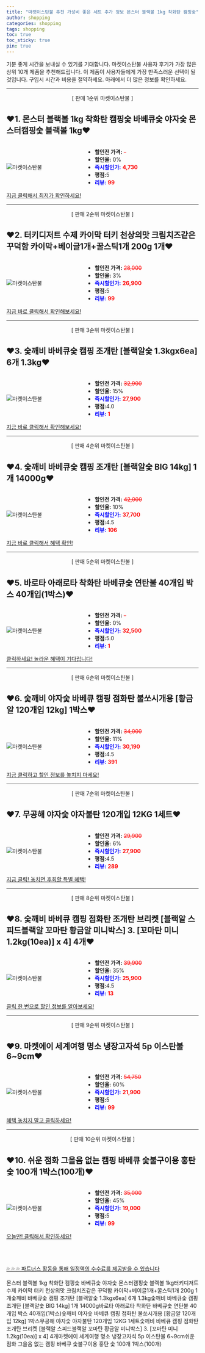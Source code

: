 ```yaml
---
title: "마켓이스탄불 추천 가성비 좋은 세트 추가 정보 몬스터 블랙볼 1kg 착화탄 캠핑숯"
author: shopping
categories: shopping
tags: shopping
toc: true
toc_sticky: true
pin: true
---
```

기분 좋게 시간을 보내실 수 있기를 기대합니다.  마켓이스탄불 사용자 후기가 가장 많은 상위 10개 제품을 추천해드립니다. 이 제품이 사용자들에게 가장 만족스러운 선택이 될 것입니다. 구입시 시간과 비용을 절약하세요. 아래에서 더 많은 정보를 확인하세요.

---
<p class="toplist" style="margin: 0 auto; display: block; width: fit-content;">[ 판매 1순위 마켓이스탄불 ]</p>

<h2><strong>❤️1. 몬스터 블랙볼 1kg 착화탄 캠핑숯 바베큐숯 야자숯 몬스터캠핑숯 블랙볼 1kg❤️</strong></h2>

<div style="display: flex; align-items: center;">
    <div style="flex: 0.4;">
        <img src="https://thumbnail6.coupangcdn.com/thumbnails/remote/230x230ex/image/vendor_inventory/8a1b/c664e621e5613100fe72f92d6e7806bc4477f0637a44556b6d8e2d677e55.jpg" alt="마켓이스탄불" style="max-width: 100%;">
    </div>
    <div style="flex: 0.6; margin-left: 10px;">
        <ul>
            <li><strong>할인전 가격:</strong> <del style="color: red;">-</del></li>
            <li><strong>할인율:</strong> 0%</li>
            <li><span style='color:blue'><strong>즉시할인가:</strong></span> <span style='color:red'><strong>4,730</strong></span></li>
            <li><strong>평점:</strong>5</li>
            <li><span style='color:blue'><strong>리뷰:</strong></span> <span style='color:red'><strong>99</strong></span></li>
        </ul>
    </div>
</div>
<div class="center">
    <a href="https://selin100587.github.io?lptag=AF9450613&subid=githubio&pageKey=6144925679&traceid=V0-153&itemId=11817824387&vendorItemId=79091322612" class="myButton">
        지금 클릭해서 최저가 확인하세요!
    </a>
</div>


---
<p class="toplist" style="margin: 0 auto; display: block; width: fit-content;">[ 판매 2순위 마켓이스탄불 ]</p>

<h2><strong>❤️2. 터키디저트 수제 카이막 터키 천상의맛 크림치즈같은 꾸덕함 카이막+베이글1개+꿀스틱1개 200g 1개❤️</strong></h2>

<div style="display: flex; align-items: center;">
    <div style="flex: 0.4;">
        <img src="https://thumbnail9.coupangcdn.com/thumbnails/remote/230x230ex/image/vendor_inventory/0019/251d40a89dfeea0a36a8830d293293317b63ca109fe1c33841ff6ab4f347.jpg" alt="마켓이스탄불" style="max-width: 100%;">
    </div>
    <div style="flex: 0.6; margin-left: 10px;">
        <ul>
            <li><strong>할인전 가격:</strong> <del style="color: red;">28,000</del></li>
            <li><strong>할인율:</strong> 3%</li>
            <li><span style='color:blue'><strong>즉시할인가:</strong></span> <span style='color:red'><strong>26,900</strong></span></li>
            <li><strong>평점:</strong>5</li>
            <li><span style='color:blue'><strong>리뷰:</strong></span> <span style='color:red'><strong>99</strong></span></li>
        </ul>
    </div>
</div>
<div class="center">
    <a href="https://selin100587.github.io?lptag=AF9450613&subid=githubio&pageKey=7020039614&traceid=V0-153&itemId=17284757033&vendorItemId=84455792859" class="myButton">
        지금 바로 클릭해서 확인해보세요!
    </a>
</div>


---
<p class="toplist" style="margin: 0 auto; display: block; width: fit-content;">[ 판매 3순위 마켓이스탄불 ]</p>

<h2><strong>❤️3. 숯깨비 바베큐숯 캠핑 조개탄 [블랙알숯 1.3kgx6ea] 6개 1.3kg❤️</strong></h2>

<div style="display: flex; align-items: center;">
    <div style="flex: 0.4;">
        <img src="https://thumbnail7.coupangcdn.com/thumbnails/remote/230x230ex/image/vendor_inventory/9ff2/99da6690db1c07693225a682b6040235e7e8e45fa17af88de4a4eaf2622e.jpg" alt="마켓이스탄불" style="max-width: 100%;">
    </div>
    <div style="flex: 0.6; margin-left: 10px;">
        <ul>
            <li><strong>할인전 가격:</strong> <del style="color: red;">32,900</del></li>
            <li><strong>할인율:</strong> 15%</li>
            <li><span style='color:blue'><strong>즉시할인가:</strong></span> <span style='color:red'><strong>27,900</strong></span></li>
            <li><strong>평점:</strong>4.0</li>
            <li><span style='color:blue'><strong>리뷰:</strong></span> <span style='color:red'><strong>1</strong></span></li>
        </ul>
    </div>
</div>
<div class="center">
    <a href="https://selin100587.github.io?lptag=AF9450613&subid=githubio&pageKey=8190611845&traceid=V0-153&itemId=23438251214&vendorItemId=90465126860" class="myButton">
        지금 바로 클릭해서 확인해보세요!
    </a>
</div>


---
<p class="toplist" style="margin: 0 auto; display: block; width: fit-content;">[ 판매 4순위 마켓이스탄불 ]</p>

<h2><strong>❤️4. 숯깨비 바베큐숯 캠핑 조개탄 [블랙알숯 BIG 14kg] 1개 14000g❤️</strong></h2>

<div style="display: flex; align-items: center;">
    <div style="flex: 0.4;">
        <img src="https://thumbnail8.coupangcdn.com/thumbnails/remote/230x230ex/image/vendor_inventory/6e59/368f17b4f940fa978f0ea164368400a3ad689eae98f074193cbadda13262.jpg" alt="마켓이스탄불" style="max-width: 100%;">
    </div>
    <div style="flex: 0.6; margin-left: 10px;">
        <ul>
            <li><strong>할인전 가격:</strong> <del style="color: red;">42,000</del></li>
            <li><strong>할인율:</strong> 10%</li>
            <li><span style='color:blue'><strong>즉시할인가:</strong></span> <span style='color:red'><strong>37,700</strong></span></li>
            <li><strong>평점:</strong>4.5</li>
            <li><span style='color:blue'><strong>리뷰:</strong></span> <span style='color:red'><strong>106</strong></span></li>
        </ul>
    </div>
</div>
<div class="center">
    <a href="https://selin100587.github.io?lptag=AF9450613&subid=githubio&pageKey=6581918563&traceid=V0-153&itemId=14815278474&vendorItemId=82054907944" class="myButton">
        지금 바로 클릭해서 혜택 확인!
    </a>
</div>


---
<p class="toplist" style="margin: 0 auto; display: block; width: fit-content;">[ 판매 5순위 마켓이스탄불 ]</p>

<h2><strong>❤️5. 바로타 아래로타 착화탄 바베큐숯 연탄불 40개입 박스 40개입(1박스)❤️</strong></h2>

<div style="display: flex; align-items: center;">
    <div style="flex: 0.4;">
        <img src="https://thumbnail9.coupangcdn.com/thumbnails/remote/230x230ex/image/vendor_inventory/ac82/bf49d7ca9782f8ac5ea787699b54db0dab14ddb1487c751baa5ebdadce92.jpg" alt="마켓이스탄불" style="max-width: 100%;">
    </div>
    <div style="flex: 0.6; margin-left: 10px;">
        <ul>
            <li><strong>할인전 가격:</strong> <del style="color: red;">-</del></li>
            <li><strong>할인율:</strong> 0%</li>
            <li><span style='color:blue'><strong>즉시할인가:</strong></span> <span style='color:red'><strong>32,500</strong></span></li>
            <li><strong>평점:</strong>5.0</li>
            <li><span style='color:blue'><strong>리뷰:</strong></span> <span style='color:red'><strong>1</strong></span></li>
        </ul>
    </div>
</div>
<div class="center">
    <a href="https://selin100587.github.io?lptag=AF9450613&subid=githubio&pageKey=7000193000&traceid=V0-153&itemId=17164290911&vendorItemId=84336668249" class="myButton">
        클릭하세요! 놀라운 혜택이 기다립니다!
    </a>
</div>


---
<p class="toplist" style="margin: 0 auto; display: block; width: fit-content;">[ 판매 6순위 마켓이스탄불 ]</p>

<h2><strong>❤️6. 숯깨비 야자숯 바베큐 캠핑 점화탄 불쏘시개용 [황금알 120개입 12kg] 1박스❤️</strong></h2>

<div style="display: flex; align-items: center;">
    <div style="flex: 0.4;">
        <img src="https://thumbnail6.coupangcdn.com/thumbnails/remote/230x230ex/image/vendor_inventory/6482/b6d8c0af4694b521b6a744a0ef0d6df6ecb8a499608a63b613d49edda31a.jpg" alt="마켓이스탄불" style="max-width: 100%;">
    </div>
    <div style="flex: 0.6; margin-left: 10px;">
        <ul>
            <li><strong>할인전 가격:</strong> <del style="color: red;">34,000</del></li>
            <li><strong>할인율:</strong> 11%</li>
            <li><span style='color:blue'><strong>즉시할인가:</strong></span> <span style='color:red'><strong>30,190</strong></span></li>
            <li><strong>평점:</strong>4.5</li>
            <li><span style='color:blue'><strong>리뷰:</strong></span> <span style='color:red'><strong>391</strong></span></li>
        </ul>
    </div>
</div>
<div class="center">
    <a href="https://selin100587.github.io?lptag=AF9450613&subid=githubio&pageKey=4367637687&traceid=V0-153&itemId=5144234016&vendorItemId=74758369482" class="myButton">
        지금 클릭하고 할인 정보를 놓치지 마세요!
    </a>
</div>


---
<p class="toplist" style="margin: 0 auto; display: block; width: fit-content;">[ 판매 7순위 마켓이스탄불 ]</p>

<h2><strong>❤️7. 무공해 야자숯 야자불탄 120개입 12KG 1세트❤️</strong></h2>

<div style="display: flex; align-items: center;">
    <div style="flex: 0.4;">
        <img src="https://thumbnail9.coupangcdn.com/thumbnails/remote/230x230ex/image/vendor_inventory/0eca/18f39c56d373c340339cbc80513f343495466e9ed1b644689a58908d4ec6.jpg" alt="마켓이스탄불" style="max-width: 100%;">
    </div>
    <div style="flex: 0.6; margin-left: 10px;">
        <ul>
            <li><strong>할인전 가격:</strong> <del style="color: red;">29,900</del></li>
            <li><strong>할인율:</strong> 6%</li>
            <li><span style='color:blue'><strong>즉시할인가:</strong></span> <span style='color:red'><strong>27,900</strong></span></li>
            <li><strong>평점:</strong>4.5</li>
            <li><span style='color:blue'><strong>리뷰:</strong></span> <span style='color:red'><strong>289</strong></span></li>
        </ul>
    </div>
</div>
<div class="center">
    <a href="https://selin100587.github.io?lptag=AF9450613&subid=githubio&pageKey=175432886&traceid=V0-153&itemId=501490458&vendorItemId=89357835557" class="myButton">
        지금 클릭! 놓치면 후회할 특별 혜택!
    </a>
</div>


---
<p class="toplist" style="margin: 0 auto; display: block; width: fit-content;">[ 판매 8순위 마켓이스탄불 ]</p>

<h2><strong>❤️8. 숯깨비 바베큐 캠핑 점화탄 조개탄 브리켓 [블랙알 스피드블랙알 꼬마탄 황금알 미니박스] 3. [꼬마탄 미니1.2kg(10ea)] x 4] 4개❤️</strong></h2>

<div style="display: flex; align-items: center;">
    <div style="flex: 0.4;">
        <img src="https://thumbnail8.coupangcdn.com/thumbnails/remote/230x230ex/image/vendor_inventory/b116/482cd5d92d07e19f37898859315667f570f0596b7181fe9a31c635792d4d.jpg" alt="마켓이스탄불" style="max-width: 100%;">
    </div>
    <div style="flex: 0.6; margin-left: 10px;">
        <ul>
            <li><strong>할인전 가격:</strong> <del style="color: red;">39,900</del></li>
            <li><strong>할인율:</strong> 35%</li>
            <li><span style='color:blue'><strong>즉시할인가:</strong></span> <span style='color:red'><strong>25,900</strong></span></li>
            <li><strong>평점:</strong>4.5</li>
            <li><span style='color:blue'><strong>리뷰:</strong></span> <span style='color:red'><strong>13</strong></span></li>
        </ul>
    </div>
</div>
<div class="center">
    <a href="https://selin100587.github.io?lptag=AF9450613&subid=githubio&pageKey=7612751307&traceid=V0-153&itemId=20165821078&vendorItemId=79413158268" class="myButton">
        클릭 한 번으로 할인 정보를 알아보세요!
    </a>
</div>


---
<p class="toplist" style="margin: 0 auto; display: block; width: fit-content;">[ 판매 9순위 마켓이스탄불 ]</p>

<h2><strong>❤️9. 마켓에이 세계여행 명소 냉장고자석 5p 이스탄불 6~9cm❤️</strong></h2>

<div style="display: flex; align-items: center;">
    <div style="flex: 0.4;">
        <img src="https://thumbnail7.coupangcdn.com/thumbnails/remote/230x230ex/image/vendor_inventory/7af3/dc47307732f0f5f99428deb2ec6e6842528d3577f86279ab7c0fdbbc53fb.JPG" alt="마켓이스탄불" style="max-width: 100%;">
    </div>
    <div style="flex: 0.6; margin-left: 10px;">
        <ul>
            <li><strong>할인전 가격:</strong> <del style="color: red;">54,750</del></li>
            <li><strong>할인율:</strong> 60%</li>
            <li><span style='color:blue'><strong>즉시할인가:</strong></span> <span style='color:red'><strong>21,900</strong></span></li>
            <li><strong>평점:</strong>5</li>
            <li><span style='color:blue'><strong>리뷰:</strong></span> <span style='color:red'><strong>99</strong></span></li>
        </ul>
    </div>
</div>
<div class="center">
    <a href="https://selin100587.github.io?lptag=AF9450613&subid=githubio&pageKey=7568396265&traceid=V0-153&itemId=19953996293&vendorItemId=87052885864" class="myButton">
        혜택 놓치지 말고 클릭하세요!
    </a>
</div>


---
<p class="toplist" style="margin: 0 auto; display: block; width: fit-content;">[ 판매 10순위 마켓이스탄불 ]</p>

<h2><strong>❤️10. 쉬운 점화 그을음 없는 캠핑 바베큐 숯불구이용 홍탄 숯 100개 1박스(100개)❤️</strong></h2>

<div style="display: flex; align-items: center;">
    <div style="flex: 0.4;">
        <img src="https://thumbnail8.coupangcdn.com/thumbnails/remote/230x230ex/image/vendor_inventory/698e/72ad169e76de173041d2b3c80417537e47816d6c9f3115e41c3c449c6be8.jpg" alt="마켓이스탄불" style="max-width: 100%;">
    </div>
    <div style="flex: 0.6; margin-left: 10px;">
        <ul>
            <li><strong>할인전 가격:</strong> <del style="color: red;">35,000</del></li>
            <li><strong>할인율:</strong> 45%</li>
            <li><span style='color:blue'><strong>즉시할인가:</strong></span> <span style='color:red'><strong>19,000</strong></span></li>
            <li><strong>평점:</strong>5</li>
            <li><span style='color:blue'><strong>리뷰:</strong></span> <span style='color:red'><strong>99</strong></span></li>
        </ul>
    </div>
</div>
<div class="center">
    <a href="https://selin100587.github.io?lptag=AF9450613&subid=githubio&pageKey=7305707468&traceid=V0-153&itemId=18704896085&vendorItemId=86028197641" class="myButton">
        오늘만! 클릭해서 확인하세요!
    </a>
</div>

<br><br><br>[💦 💦 💦 파트너스 활동을 통해 일정액의 수수료를 제공받을 수 있습니다](https://link.coupang.com/a/bcpT2c)<br><br>몬스터 블랙볼 1kg 착화탄 캠핑숯 바베큐숯 야자숯 몬스터캠핑숯 블랙볼 1kg터키디저트 수제 카이막 터키 천상의맛 크림치즈같은 꾸덕함 카이막+베이글1개+꿀스틱1개 200g 1개숯깨비 바베큐숯 캠핑 조개탄 [블랙알숯 1.3kgx6ea] 6개 1.3kg숯깨비 바베큐숯 캠핑 조개탄 [블랙알숯 BIG 14kg] 1개 14000g바로타 아래로타 착화탄 바베큐숯 연탄불 40개입 박스 40개입(1박스)숯깨비 야자숯 바베큐 캠핑 점화탄 불쏘시개용 [황금알 120개입 12kg] 1박스무공해 야자숯 야자불탄 120개입 12KG 1세트숯깨비 바베큐 캠핑 점화탄 조개탄 브리켓 [블랙알 스피드블랙알 꼬마탄 황금알 미니박스] 3. [꼬마탄 미니1.2kg(10ea)] x 4] 4개마켓에이 세계여행 명소 냉장고자석 5p 이스탄불 6~9cm쉬운 점화 그을음 없는 캠핑 바베큐 숯불구이용 홍탄 숯 100개 1박스(100개)